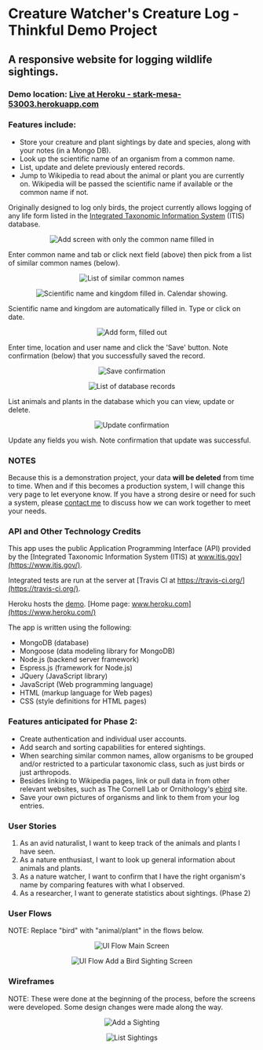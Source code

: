 # Creature Watcher's Creature Log - Thinkful Demo Project

## A responsive website for logging wildlife sightings.

### Demo location: [Live at Heroku - stark-mesa-53003.herokuapp.com](https://stark-mesa-53003.herokuapp.com)

### Features include:

-   Store your creature and plant sightings by date and species, along with your notes (in a Mongo DB).
-   Look up the scientific name of an organism from a common name.
-   List, update and delete previously entered records.
-   Jump to Wikipedia to read about the animal or plant you are currently on. Wikipedia will be passed the scientific name if available or the common name if not.

Originally designed to log only birds, the project currently allows logging of any life form listed in the [Integrated Taxonomic Information System](https://www.itis.gov/) (ITIS) database.

<p align="center">
  <img src="github-images/AddCreature01.PNG" alt="Add screen with only the common name filled in">
</p>

Enter common name and tab or click next field (above) then pick from a list of similar common names (below).

<p align="center">
  <img src="github-images/AddCreature02.PNG" alt="List of similar common names">
</p>
<p align="center">
  <img src="github-images/AddCreature03.PNG" alt="Scientific name and kingdom filled in. Calendar showing.">
</p>

Scientific name and kingdom are automatically filled in. Type or click on date.

<p align="center">
  <img src="github-images/AddCreature04.PNG" alt="Add form, filled out">
</p>

Enter time, location and user name and click the 'Save' button. Note confirmation (below) that you successfully saved the record.

<p align="center">
  <img src="github-images/AddCreature05.PNG" alt="Save confirmation">
</p>
<p align="center">
  <img src="github-images/ListCreatures01.PNG" alt="List of database records">
</p>

List animals and plants in the database which you can view, update or delete.

<p align="center">
  <img src="github-images/UpdateCreatures02.PNG" alt="Update confirmation">
</p>

Update any fields you wish. Note confirmation that update was successful.

### NOTES

Because this is a demonstration project, your data **will be deleted** from time to time. When and if this becomes a production system, I will change this very page to let everyone know. If you have a strong desire or need for such a system, please [contact me](http://mendoclick.com/contact.htm) to discuss how we can work together to meet your needs.

### API and Other Technology Credits

This app uses the  public Application Programming Interface (API) provided by the [Integrated Taxonomic Information System (ITIS) at www.itis.gov](https://www.itis.gov/).

Integrated tests are run at the server at [Travis Cl at https://travis-ci.org/](https://travis-ci.org/).

Heroku hosts the [demo](https://stark-mesa-53003.herokuapp.com). [Home page: www.heroku.com](https://www.heroku.com/)

The app is written using the following:

-   MongoDB (database)
-   Mongoose (data modeling library for MongoDB)
-   Node.js (backend server framework)
-   Espress.js (framework for Node.js)
-   JQuery (JavaScript library)
-   JavaScript (Web programming language)
-   HTML (markup language for Web pages)
-   CSS (style definitions for HTML pages)

### Features anticipated for Phase 2:

-   Create authentication and individual user accounts.
-   Add search and sorting capabilities for entered sightings.
-   When searching similar common names, allow organisms to be grouped and/or restricted to a particular taxonomic class, such as just birds or just arthropods.
-   Besides linking to Wikipedia pages, link or pull data in from other relevant websites, such as The Cornell Lab or Ornithology's [ebird](https://ebird.org/) site.
-   Save your own pictures of organisms and link to them from your log entries.

### User Stories

1.  As an avid naturalist, I want to keep track of the animals and plants I have seen.
2.  As a nature enthusiast, I want to look up general information about animals and plants.
3.  As a nature watcher, I want to confirm that I have the right organism's name by comparing features with what I observed.
4.  As a researcher, I want to generate statistics about sightings. (Phase 2)

### User Flows

NOTE: Replace "bird" with "animal/plant" in the flows below.

<p align="center">
  <img src="github-images/MainScreen.png" alt="UI Flow Main Screen">
</p>
<p align="center">
  <img src="github-images/AddABirdSighting.png" alt="UI Flow Add a Bird Sighting Screen">
</p>

### Wireframes

NOTE: These were done at the beginning of the process, before the screens were developed. Some design changes were made along the way.

<p align="center">
  <img src="github-images/EnterBird2.jpg" alt="Add a Sighting">
</p> <p align="center">
  <img src="github-images/ListSightings.jpg" alt="List Sightings">
</p>
